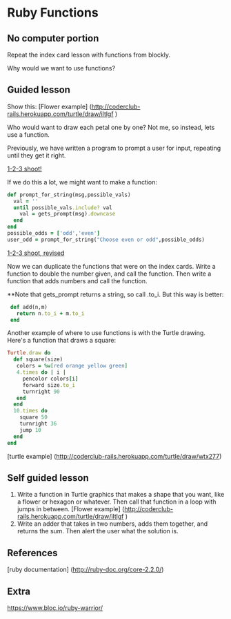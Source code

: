 # Ruby Functions

## No computer portion

Repeat the index card lesson with functions from blockly. 

Why would we want to use functions? 

## Guided lesson
Show this:
[Flower example] (http://coderclub-rails.herokuapp.com/turtle/draw/iltlgf )

Who would want to draw each petal one by one? Not me, so instead, lets use a function. 

Previously, we have written a program to prompt a user for input, repeating until they get it right. 

[1-2-3 shoot!](http://coderclub-rails.herokuapp.com/try/ruby/18u4ig8)

If we do this a lot, we might want to make a function:

```ruby
def prompt_for_string(msg,possible_vals)
  val = ''
  until possible_vals.include? val
    val = gets_prompt(msg).downcase
  end
end
possible_odds = ['odd','even']
user_odd = prompt_for_string("Choose even or odd",possible_odds)
```
[1-2-3 shoot, revised](http://coderclub-rails.herokuapp.com/try/ruby/14z8clm)

Now we can duplicate the functions that were on the index cards.  Write a function to double the number given, and call the function.  Then write a function that adds numbers and call the function. 

**Note that gets_prompt returns a string, so call .to_i.  But this way is better:

```ruby
 def add(n,m)
   return n.to_i + m.to_i
 end
```

Another example of where to use functions is with the Turtle drawing. Here's a function that
draws a square:

```ruby
Turtle.draw do
  def square(size)
   colors = %w[red orange yellow green]
   4.times do | i |
     pencolor colors[i]
     forward size.to_i
     turnright 90
   end
  end
  10.times do 
    square 50
    turnright 36
    jump 10
  end
end
```

[turtle example] (http://coderclub-rails.herokuapp.com/turtle/draw/wtx277)

## Self guided lesson
1. Write a function in Turtle graphics that makes a shape that you want, like a flower or hexagon or whatever. Then call 
that function in a loop with jumps in between. 
[Flower example] (http://coderclub-rails.herokuapp.com/turtle/draw/iltlgf )
1. Write an adder that takes in two numbers, adds them together, and returns the sum. Then alert the user what the solution is. 

## References
[ruby documentation] (http://ruby-doc.org/core-2.2.0/)

## Extra
https://www.bloc.io/ruby-warrior/


